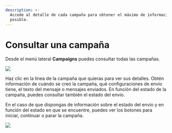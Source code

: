 ```yaml
---
description: >-
  Accede al detalle de cada campaña para obtener el máximo de información
  posible.
---
```


# Consultar una campaña

Desde el menú lateral **Campaigns** puedes consultar todas las campañas.

![](https://lh3.googleusercontent.com/EYrae2tuM1Nr7naYxgCZwIBq8a-Zfo2kBWM2ibyjx5BT515VoBWT1UDtomTF3wly3K6Oz2JWYVlBlNwP4VwWQgsj9JF9CBz-KEP6y_3Mn3EYa3cRFMCETV9HfptenHopFd_iiTU6)

Haz clic en la línea de la campaña que quieras para ver sus detalles. Obtén información de cuándo se creó la campaña, qué configuraciones de envío tiene, el texto del mensaje o mensajes enviados. En función del estado de la campaña, puedes consultar también el estado del envío.

En el caso de que dispongas de información sobre el estado del envío y en función del estado en que se encuentre, puedes ver los botones para iniciar, continuar o parar la campaña.

![](https://lh5.googleusercontent.com/gUI_kdUrK1wUpOax_JMVqwTJApEo7_EpB4wXXO2j6BHpjH5iN6usfaIecUrjThsjpxFyXdyRjXFQ5ytt2PUJf6cLhYkaekkWwyYvV8rZCxyHduJ1sbtsx0T5bUx9e08jYPLxZmZS)

